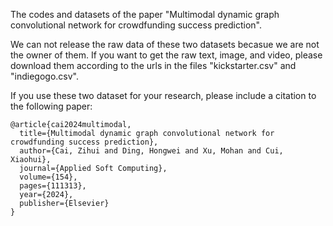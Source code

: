 The codes and datasets of the paper "Multimodal dynamic graph convolutional network for crowdfunding success prediction".

We can not release the raw data of these two datasets becasue we are not the owner of them. If you want to get the raw text, image, and video, please download them according to the urls in the files "kickstarter.csv" and "indiegogo.csv".

If you use these two dataset for your research, please include a citation to the following paper: 
```
@article{cai2024multimodal,
  title={Multimodal dynamic graph convolutional network for crowdfunding success prediction},
  author={Cai, Zihui and Ding, Hongwei and Xu, Mohan and Cui, Xiaohui},
  journal={Applied Soft Computing},
  volume={154},
  pages={111313},
  year={2024},
  publisher={Elsevier}
}
```

